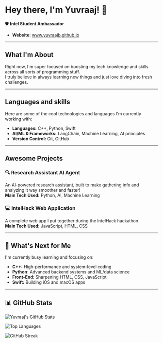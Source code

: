 # Hey there, I'm Yuvraaj! 👋  
🛡️ **Intel Student Ambassador**  

- **Website:** www.yuvraajb.github.io

---

## What I'm About  
Right now, I'm super focused on boosting my tech knowledge and skills across all sorts of programming stuff.  
I truly believe in always learning new things and just love diving into fresh challenges.

---

## Languages and skills 
Here are some of the cool technologies and languages I'm currently working with:

- **Languages:** C++, Python, Swift  
- **AI/ML & Frameworks:** LangChain, Machine Learning, AI principles  
- **Version Control:** Git, GitHub  

---

## Awesome Projects  

### 🔍 Research Assistant AI Agent  
An AI-powered research assistant, built to make gathering info and analyzing it way smoother and faster!  
**Main Tech Used:** Python, AI, Machine Learning  

### 💻 IntelHack Web Application  
A complete web app I put together during the IntelHack hackathon.  
**Main Tech Used:** JavaScript, HTML, CSS  

---

## 🌱 What's Next for Me  
I'm currently busy learning and focusing on:

- **C++:** High-performance and system-level coding  
- **Python:** Advanced backend systems and ML/data science  
- **Front-End:** Sharpening HTML, CSS, JavaScript  
- **Swift:** Building iOS and macOS apps  
 
---

## 📊 GitHub Stats  

![Yuvraaj's GitHub Stats](https://github-readme-stats.vercel.app/api?username=Yuvraajb&show_icons=true&theme=tokyonight&hide_border=true)

![Top Languages](https://github-readme-stats.vercel.app/api/top-langs/?username=Yuvraajb&layout=compact&theme=tokyonight&hide_border=true)

![GitHub Streak](https://github-readme-streak-stats.herokuapp.com/?user=Yuvraajb&theme=tokyonight&hide_border=true)
